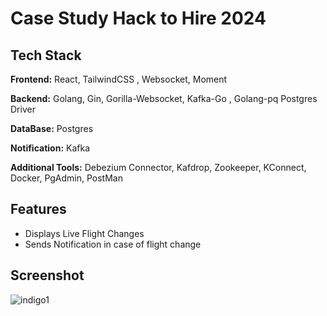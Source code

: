
# Case Study Hack to Hire 2024





## Tech Stack

**Frontend:** React, TailwindCSS , Websocket, Moment 

**Backend:** Golang, Gin, Gorilla-Websocket, Kafka-Go , Golang-pq Postgres Driver

**DataBase:** Postgres

**Notification:** Kafka

**Additional Tools:** Debezium Connector, Kafdrop, Zookeeper,
KConnect, Docker, PgAdmin, PostMan






## Features

- Displays Live Flight Changes
- Sends Notification in case of flight change


## Screenshot
![indigo1](https://github.com/user-attachments/assets/8e5d7072-1672-4be7-95df-b1a2916b05b1)

